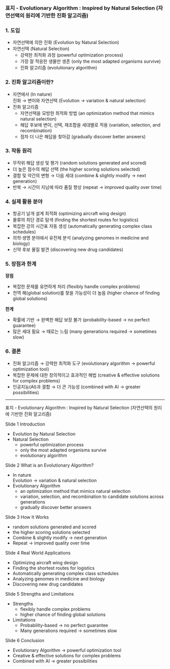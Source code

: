 
### 표지 -   Evolutionary Algorithm : Inspired by Natural Selection  (자연선택의 원리에 기반한 진화 알고리즘)

### 1. 도입   
*	자연선택에 의한 진화                  (Evolution by Natural Selection)
*	자연선택                                  (Natural Selection)
    * 강력한 최적화 과정                 (powerful optimization process)
    * 가장 잘 적응한 생물만 생존       (only the most adapted organisms survive)
    * 진화 알고리즘                       (evolutionary algorithm)

### 2.  진화 알고리즘이란?  
*	자연에서    (In nature)  
    진화  → 변이와 자연선택                  (Evolution → variation & natural selection)
*	진화 알고리즘  
  	* 자연선택을 모방한 최적화 방법      (an optimization method that mimics natural selection)  
  	* 해답 후보에 변이, 선택, 재조합을 세대별로 적용    (variation, selection, and recombination)  
  	* 점차 더 나은 해답을 찾아감                              (gradually discover better answers)  

### 3.  작동 원리  
*	무작위 해답 생성 및 평가                    (random solutions generated and scored)
*	더 높은 점수의 해답 선택                    (the higher scoring solutions selected)
*	결합 및 약간의 변형 → 다음 세대          (combine & slightly modify → next generation)
*	반복 → 시간이 지남에 따라 품질 향상    (repeat → improved quality over time)

### 4.  실제 활용 분야  
*	항공기 날개 설계 최적화               (optimizing aircraft wing design)  
*	물류의 최단 경로 탐색                  (finding the shortest routes for logistics)  
*	복잡한 강의 시간표 자동 생성        (automatically generating complex class schedules)  
*	의학·생명 분야에서 유전체 분석      (analyzing genomes in medicine and biology)  
*	신약 후보 물질 발견                    (discovering new drug candidates)  

### 5.  장점과 한계  
**장점**  
*	복잡한 문제를 유연하게 처리                              (flexibly handle complex problems)  
*	전역 해(global solution)를 찾을 가능성이 더 높음    (higher chance of finding global solutions)  

**한계**  
*	확률에 기반 → 완벽한 해답 보장 불가         (probability-based → no perfect guarantee)  
*	많은 세대 필요 → 때로는 느림                  (many generations required → sometimes slow)  

### 6.  결론   
*	진화 알고리즘 → 강력한 최적화 도구      (evolutionary algorithm → powerful optimization tool)  
*	복잡한 문제에 대한 창의적이고 효과적인 해법     (creative & effective solutions for complex problems)  
*	인공지능(AI)과 결합 → 더 큰 가능성                  (combined with AI → greater possibilities)   

---
표지 -  Evolutionary Algorithm : Inspired by Natural Selection    (자연선택의 원리에 기반한 진화 알고리즘)  

Slide 1        Introduction  
* Evolution by Natural Selection  
* Natural Selection  
  * powerful optimization process  
  * only the most adapted organisms survive  
  * evolutionary algorithm  

Slide 2        What is an Evolutionary Algorithm?  
*	In nature  
    Evolution  ->  variation & natural selection  
*	Evolutionary Algorithm  
    * an optimization method that mimics natural selection
    * variation, selection, and recombination to candidate solutions across generations  
    * gradually discover better answers

Slide 3      How It Works  
* random solutions generated and scored  
* the higher scoring solutions selected  
* Combine & slightly modify → next generation  
* Repeat → improved quality over time  

Slide 4      Real World Applications  
* Optimizing aircraft wing design  
* Finding the shortest routes for logistics  
* Automatically generating complex class schedules  
* Analyzing genomes in medicine and biology  
* Discovering new drug candidates  

Slide 5    Strengths and Limitations  
* Strengths  
  * flexibly handle complex problems  
  * higher chance of finding global solutions  
* Limitations  
  * Probability-based → no perfect guarantee  
  * Many generations required → sometimes slow  

Slide 6     Conclusion
* Evolutionary Algorithm →     powerful optimization tool  
* Creative & effective solutions for complex problems  
* Combined with AI →     greater possibilities  
